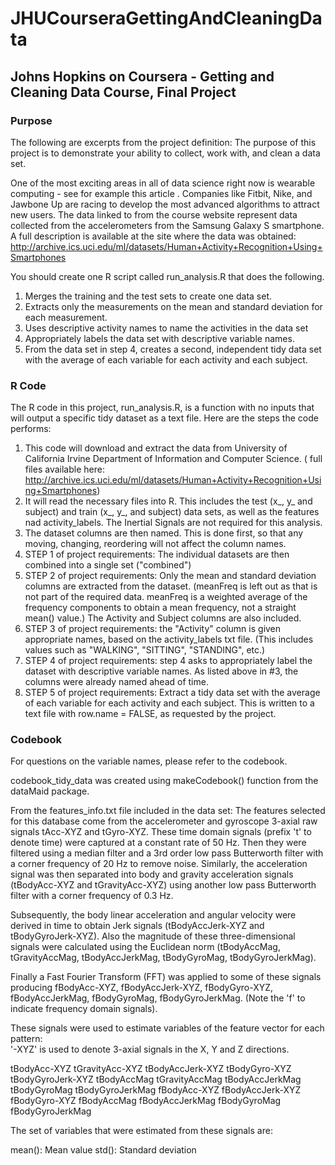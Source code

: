 # JHUCourseraGettingAndCleaningData
## Johns Hopkins on Coursera - Getting and Cleaning Data Course, Final Project

### Purpose
The following are excerpts from the project definition:
The purpose of this project is to demonstrate your ability to collect, work with, and clean a data set.

One of the most exciting areas in all of data science right now is wearable computing - see for example this article . Companies like Fitbit, Nike, and Jawbone Up are racing to develop the most advanced algorithms to attract new users. The data linked to from the course website represent data collected from the accelerometers from the Samsung Galaxy S smartphone. A full description is available at the site where the data was obtained: http://archive.ics.uci.edu/ml/datasets/Human+Activity+Recognition+Using+Smartphones

You should create one R script called run_analysis.R that does the following.
1. Merges the training and the test sets to create one data set.
2. Extracts only the measurements on the mean and standard deviation for each measurement.
3. Uses descriptive activity names to name the activities in the data set
4. Appropriately labels the data set with descriptive variable names.
5. From the data set in step 4, creates a second, independent tidy data set with the average of each variable for each activity and each subject.

### R Code
The R code in this project, run_analysis.R, is a function with no inputs that will output a specific tidy dataset as a text file. Here are the steps the code performs:
1. This code will download and extract the data from University of California Irvine Department of Information and Computer Science. ( full files available here: http://archive.ics.uci.edu/ml/datasets/Human+Activity+Recognition+Using+Smartphones)
2. It will read the necessary files into R. This includes the test (x_, y_ and subject) and train (x_, y_, and subject) data sets, as well as the features nad activity_labels. The Inertial Signals are not required for this analysis.
3. The dataset columns are then named. This is done first, so that any moving, changing, reordering will not affect the column names.
4. STEP 1 of project requirements: The individual datasets are then combined into a single set ("combined")
5. STEP 2 of project requirements: Only the mean and standard deviation columns are extracted from the dataset. (meanFreq is left out as that is not part of the required data. meanFreq is a weighted average of the frequency components to obtain a mean frequency, not a straight mean() value.) The Activity and Subject columns are also included.
6. STEP 3 of project requirements: the "Activity" column is given appropriate names, based on the activity_labels txt file. (This includes values such as "WALKING", "SITTING", "STANDING", etc.)
7. STEP 4 of project requirements: step 4 asks to appropriately label the dataset with descriptive variable names. As listed above in #3, the columns were already named ahead of time.
8. STEP 5 of project requirements: Extract a tidy data set with the average of each variable for each activity and each subject. This is written to a text file with row.name = FALSE, as requested by the project.

### Codebook
For questions on the variable names, please refer to the codebook.

codebook_tidy_data was created using makeCodebook() function from the dataMaid package.

From the features_info.txt file included in the data set:
The features selected for this database come from the accelerometer and gyroscope 3-axial raw signals tAcc-XYZ and tGyro-XYZ. These time domain signals (prefix 't' to denote time) were captured at a constant rate of 50 Hz. Then they were filtered using a median filter and a 3rd order low pass Butterworth filter with a corner frequency of 20 Hz to remove noise. Similarly, the acceleration signal was then separated into body and gravity acceleration signals (tBodyAcc-XYZ and tGravityAcc-XYZ) using another low pass Butterworth filter with a corner frequency of 0.3 Hz. 

Subsequently, the body linear acceleration and angular velocity were derived in time to obtain Jerk signals (tBodyAccJerk-XYZ and tBodyGyroJerk-XYZ). Also the magnitude of these three-dimensional signals were calculated using the Euclidean norm (tBodyAccMag, tGravityAccMag, tBodyAccJerkMag, tBodyGyroMag, tBodyGyroJerkMag). 

Finally a Fast Fourier Transform (FFT) was applied to some of these signals producing fBodyAcc-XYZ, fBodyAccJerk-XYZ, fBodyGyro-XYZ, fBodyAccJerkMag, fBodyGyroMag, fBodyGyroJerkMag. (Note the 'f' to indicate frequency domain signals). 

These signals were used to estimate variables of the feature vector for each pattern:  
'-XYZ' is used to denote 3-axial signals in the X, Y and Z directions.

tBodyAcc-XYZ
tGravityAcc-XYZ
tBodyAccJerk-XYZ
tBodyGyro-XYZ
tBodyGyroJerk-XYZ
tBodyAccMag
tGravityAccMag
tBodyAccJerkMag
tBodyGyroMag
tBodyGyroJerkMag
fBodyAcc-XYZ
fBodyAccJerk-XYZ
fBodyGyro-XYZ
fBodyAccMag
fBodyAccJerkMag
fBodyGyroMag
fBodyGyroJerkMag

The set of variables that were estimated from these signals are: 

mean(): Mean value
std(): Standard deviation

